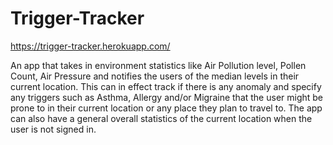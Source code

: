 # Trigger-Tracker

https://trigger-tracker.herokuapp.com/

An app that takes in environment statistics like Air Pollution level, Pollen Count, Air Pressure and notifies the users of the median levels in their current location. This can in effect track if there is any anomaly and specify any triggers such as Asthma, Allergy and/or Migraine that the user might be prone to in their current location or any place they plan to travel to.  The app can also have a general overall statistics of the current location when the user is not signed in.
